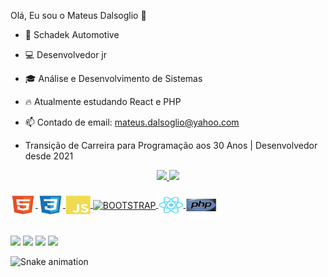 Olá, Eu sou o Mateus Dalsoglio 👋


- 💼 Schadek Automotive
- 💻 Desenvolvedor jr
- 🎓 Análise e Desenvolvimento de Sistemas
- 🔥 Atualmente estudando React e PHP
- 📫 Contado de email: mateus.dalsoglio@yahoo.com



- Transição de Carreira para Programação aos 30 Anos | Desenvolvedor desde 2021


<div align="center">
  <a href="https://github.com/mateusdalsoglio">
  <img height="150em" src="https://github-readme-stats.vercel.app/api?username=mateusdalsoglio&show_icons=true&theme=dark&include_all_commits=true&count_private=true"/>
  <img height="150em" src="https://github-readme-stats.vercel.app/api/top-langs/?username=mateusdalsoglio&layout=compact&langs_count=7&theme=dark"/>
</div>
<div style="display: inline_block"><br>
  <img align="center" alt="HTML" height="30" width="40" src="https://raw.githubusercontent.com/devicons/devicon/master/icons/html5/html5-original.svg">
  <img align="center" alt="CSS" height="30" width="40" src="https://raw.githubusercontent.com/devicons/devicon/master/icons/css3/css3-original.svg">
  <img align="center" alt="Js" height="30" width="40" src="https://raw.githubusercontent.com/devicons/devicon/master/icons/javascript/javascript-plain.svg">
  <img align="center" alt="BOOTSTRAP" height="30" width="40" src="https://cdn.jsdelivr.net/gh/devicons/devicon/icons/bootstrap/bootstrap-original-wordmark.svg" />
  <img align="center" alt="React" height="30" width="40" src="https://raw.githubusercontent.com/devicons/devicon/master/icons/react/react-original.svg">
  <img align="center" alt="PHP" height="40" width="50" src="https://raw.githubusercontent.com/devicons/devicon/master/icons/php/php-original.svg">
  
  
  
  
  
  
  
 

    
  
</div>
  
  ##
  <div>
  <a href="https://www.linkedin.com/in/mateus-dalsoglio-37974114a/?originalSubdomain=br" target="_blank"><img src="https://img.shields.io/badge/-LinkedIn-%230077B5?style=for-the-badge&logo=linkedin&logoColor=white"></a> 
  <a href="https://www.instagram.com/mateusdalsoglio/" target="_blank"><img src="https://img.shields.io/badge/-Instagram-%23E4405F?style=for-the-badge&logo=instagram&logoColor=white" ></a>
<a href = "http://api.whatsapp.com/send?1=pt_BR&phone=5515998586990" target="_blank"><img src="https://img.shields.io/badge/WhatsApp-25D366?style=for-the-badge&logo=whatsapp&logoColor=white" ></a>
    <a href = "[015998586990](https://criarmeulink.com.br/u/1654606522)" target="_blank"><img src="https://img.shields.io/badge/Telegram-2CA5E0?style=for-the-badge&logo=telegram&logoColor=white"></a>
    
  ![Snake animation](https://github.com/mateusdalsoglio/mateusdalsoglio/blob/output/github-contribution-grid-snake.svg) 
</div>
